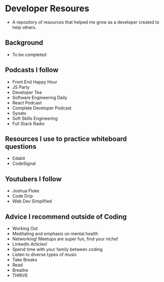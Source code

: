 # Developer Resoures
- A repository of resources that helped me grow as a developer created to help others.

## Background
- To be completed

## Podcasts I follow
- Front End Happy Hour
- JS Party
- Developer Tea
- Software Engineering Daily
- React Podcast
- Complete Developer Podcast
- Synatx
- Soft Skills Engineering
- Full Stack Radio

## Resources I use to practice whiteboard questions
- Edabit
- CodeSignal

## Youtubers I follow
- Joshua Fluke
- Code Drip
- Web Dev Simplified

## Advice I recommend outside of Coding
- Working Out
- Meditating and emphasis on mental health
- Networking! Meetups are super fun, find your niche!
- LinkedIn Articles!
- Spend time with your family between coding
- Listen to diverse types of music
- Take Breaks
- Read 
- Breathe
- THRIVE 

